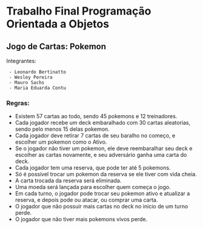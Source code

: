 # Trabalho Final Programação Orientada a Objetos

## Jogo de Cartas: Pokemon

Integrantes:

````
 - Leonardo Bertinatto
 - Wesley Pereira
 - Mauro Sachs
 - Maria Eduarda Contu
````

### Regras:

- Existem 57 cartas ao todo, sendo 45 pokemons e 12 treinadores.
- Cada jogador recebe um deck embaralhado com 30 cartas aleatorias, sendo pelo menos 15 delas pokemon.
- Cada jogador deve retirar 7 cartas de seu baralho no começo, e escolher um pokemon como o Ativo.
- Se o jogador não tiver um pokemon, ele deve reembaralhar seu deck e escolher as cartas novamente, e seu adversário ganha uma carta do deck.
- Cada jogador tem uma reserva, que pode ter até 5 pokemons.
- Só é possível trocar um pokemon da reserva se ele tiver com vida cheia.
- A carta trocada da reserva será eliminada.
- Uma moeda será lançada para escolher quem começa o jogo.
- Em cada turno, o jogador pode trocar seu pokemon ativo e atualizar a reserva, e depois pode ou atacar, ou comprar uma carta.
- O jogador que não possuir mais cartas no deck no inicio de um turno perde.
- O jogador que não tiver mais pokemons vivos perde.
